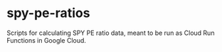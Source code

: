# spy-pe-ratios
Scripts for calculating SPY PE ratio data, meant to be run as Cloud Run Functions in Google Cloud.
